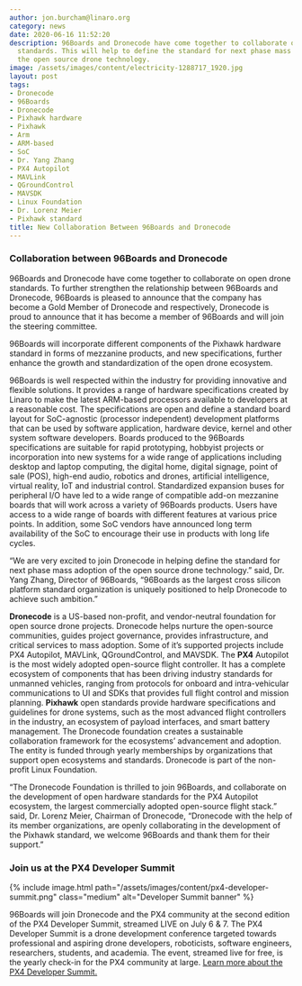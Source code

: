 ```yaml
---
author: jon.burcham@linaro.org
category: news
date: 2020-06-16 11:52:20
description: 96Boards and Dronecode have come together to collaborate on open drone
  standards. This will help to define the standard for next phase mass adoption of
  the open source drone technology.
image: /assets/images/content/electricity-1288717_1920.jpg
layout: post
tags:
- Dronecode
- 96Boards
- Dronecode
- Pixhawk hardware
- Pixhawk
- Arm
- ARM-based
- SoC
- Dr. Yang Zhang
- PX4 Autopilot
- MAVLink
- QGroundControl
- MAVSDK
- Linux Foundation
- Dr. Lorenz Meier
- Pixhawk standard
title: New Collaboration Between 96Boards and Dronecode
---
```


### **Collaboration between 96Boards and Dronecode**

96Boards and Dronecode have come together to collaborate on open drone standards. To further strengthen the relationship between 96Boards and Dronecode, 96Boards is pleased to announce that the company has become a Gold Member of Dronecode and respectively, Dronecode is proud to announce that it has become a member of 96Boards and will join the steering committee.

96Boards will incorporate different components of the Pixhawk hardware standard in forms of mezzanine products, and new specifications, further enhance the growth and standardization of the open drone ecosystem.

96Boards is well respected within the industry for providing innovative and flexible solutions. It provides a range of hardware specifications created by Linaro to make the latest ARM-based processors available to developers at a reasonable cost. The specifications are open and define a standard board layout for SoC-agnostic (processor independent) development platforms that can be used by software application, hardware device, kernel and other system software developers. Boards produced to the 96Boards specifications are suitable for rapid prototyping, hobbyist projects or incorporation into new systems for a wide range of applications including desktop and laptop computing, the digital home, digital signage, point of sale (POS), high-end audio, robotics and drones, artificial intelligence, virtual reality, IoT and industrial control. Standardized expansion buses for peripheral I/O have led to a wide range of compatible add-on mezzanine boards that will work across a variety of 96Boards products. Users have access to a wide range of boards with different features at various price points. In addition, some SoC vendors have announced long term availability of the SoC to encourage their use in products with long life cycles.

“We are very excited to join Dronecode in helping define the standard for next phase mass adoption of the open source drone technology.” said, Dr. Yang Zhang, Director of 96Boards, “96Boards as the largest cross silicon platform standard organization is uniquely positioned to help Dronecode to achieve such ambition.”

**Dronecode** is a US-based non-profit, and vendor-neutral foundation for open source drone projects. Dronecode helps nurture the open-source communities, guides project governance, provides infrastructure, and critical services to mass adoption. Some of it’s supported projects include PX4 Autopilot, MAVLink, QGroundControl, and MAVSDK. The **PX4** Autopilot is the most widely adopted open-source flight controller. It has a complete ecosystem of components that has been driving industry standards for unmanned vehicles, ranging from protocols for onboard and intra-vehicular communications to UI and SDKs that provides full flight control and mission planning. **Pixhawk** open standards provide hardware specifications and guidelines for drone systems, such as the most advanced flight controllers in the industry, an ecosystem of payload interfaces, and smart battery management. The Dronecode foundation creates a sustainable collaboration framework for the ecosystems’ advancement and adoption. The entity is funded through yearly memberships by organizations that support open ecosystems and standards. Dronecode is part of the non-profit Linux Foundation.

“The Dronecode Foundation is thrilled to join 96Boards, and collaborate on the development of open hardware standards for the PX4 Autopilot ecosystem, the largest commercially adopted open-source flight stack.” said, Dr. Lorenz Meier, Chairman of Dronecode, “Dronecode with the help of its member organizations, are openly collaborating in the development of the Pixhawk standard, we welcome 96Boards and thank them for their support.”

### **Join us at the PX4 Developer Summit**

{% include image.html path="/assets/images/content/px4-developer-summit.png" class="medium" alt="Developer Summit banner" %}

96Boards will join Dronecode and the PX4 community at the second edition of the PX4 Developer Summit, streamed LIVE on July 6 & 7. The PX4 Developer Summit is a drone development conference targeted towards professional and aspiring drone developers, roboticists, software engineers, researchers, students, and academia. The event, streamed live for free, is the yearly check-in for the PX4 community at large. [Learn more about the PX4 Developer Summit.](https://px4.io/virtual-2020/)